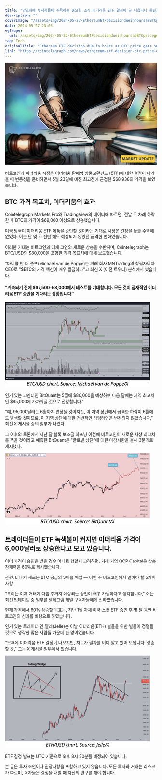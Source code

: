 ```yaml
---
title: "암호화폐 투자자들이 주목하는 중요한 소식 이더리움 ETF 결정이 곧 나옵니다 한편, 비트코인의 가격이 8만 달러로 올라가며 5월에 이를 것으로 예상됩니다"
description: ""
coverImage: "/assets/img/2024-05-27-EthereumETFdecisiondueinhoursasBTCpricegets80KMaytarget_thumbnail.png"
date: 2024-05-27 23:05
ogImage: 
  url: /assets/img/2024-05-27-EthereumETFdecisiondueinhoursasBTCpricegets80KMaytarget_thumbnail.png
tag: Tech
originalTitle: "Ethereum ETF decision due in hours as BTC price gets $80K May target"
link: "https://cointelegraph.com/news/ethereum-etf-decision-btc-price-80k-may-target"
---
```



![Bitcoin and Ethereum Markets Prepare for Volatility Around Ethereum ETF Decision Day](/assets/img/2024-05-27-EthereumETFdecisiondueinhoursasBTCpricegets80KMaytarget_thumbnail.png)

비트코인과 이더리움 시장은 이더리움 환매형 상품교환펀드 (ETF)에 대한 결정이 다가올 때 변동성을 준비하면서 5월 23일에 예전 최고점에 근접한 $68,938의 가격을 보였습니다.

<div class="content-ad"></div>

## BTC 가격 목표치, 이더리움의 효과

Cointelegraph Markets Pro와 TradingView의 데이터에 따르면, 전날 두 차례 하락한 후 BTC의 가격이 $69,000 이상으로 상승했습니다.

미국 당국이 이더리움 ETF 제품을 승인할 것이라는 기대로 시장은 긴장을 늦출 수밖에 없었다. 이는 단 몇 주 전만 해도 예상되지 않았던 급격한 변화였습니다.

이러한 기대는 비트코인과 대체 코인의 새로운 상승을 수반하며, Cointelegraph는 BTC/USD의 $80,000을 포함한 가격 목표치에 대해 보도했습니다.

<div class="content-ad"></div>

"마이클 반 더 폴프(Michaël van de Poppe)는 거래 회사 MNTrading의 창립자이자 CEO로 "$BTC의 가격 액션이 매우 깔끔하다"고 최신 X (이전 트위터) 분석에서 썼습니다.

#### "계속되기 전에 $67,500-68,000에서 테스트를 기대합니다. 모든 것이 잠재적인 이더리움 ETF 승인을 기다리는 상황입니다."

![이미지](/assets/img/2024-05-27-EthereumETFdecisiondueinhoursasBTCpricegets80KMaytarget_1.png)

인기 있는 코멘터인 BitQuant는 5월에 $80,000을 예상하며 다음 달에는 지역 최고치인 $95,000에 가까워질 것으로 전망합니다."

<div class="content-ad"></div>

"예, 95,000달러는 6월까지 연장될 것이지만, 이 지역 상단에서 급격한 하락이 6월에도 발생할 것이므로, 이 지역 상단에 대한 전반적인 타임라인은 변경되지 않았습니다," 최신 X 게시물 중의 일부가 나왔다.

그 이후의 토론에서 지난 달 블록 보조금 하프닝 이전에 비트코인이 새로운 사상 최고치를 찍을 것이라고 예측한 BitQuant은 "글로벌 상단"에 대한 마감시한을 올해 3분기로 제시했다.

![Image](/assets/img/2024-05-27-EthereumETFdecisiondueinhoursasBTCpricegets80KMaytarget_2.png)

## 트레이더들이 ETF 녹색불이 켜지면 이더리움 가격이 6,000달러로 상승한다고 보고 있습니다.

<div class="content-ad"></div>

이더 가격이 승인을 받을 경우 어디로 향할지 고려하면, 거래 기업 QCP Capital은 상승 잠재력을 60%로 제시했습니다.

관련: ETF가 새로운 BTC 공급의 3배를 매입 — 이번 주 비트코인에서 알아야 할 5가지 사항

"우리는 이제 거래가 다음 주까지 예상되는 승인이 매우 가능하다고 생각합니다," 이는 최신 업데이트 중 일부를 텔레그램 채널 구독자들에게 전하였습니다.

현재 가격에서 60% 상승할 목표는, 지난 1월 자체 미국 스폿 ETF 승인 후 몇 달 동안 비트코인의 성과를 바탕으로 하였습니다.

<div class="content-ad"></div>

인기 있는 트레이더 인 젤레(Jelle)는 이날 이더리움(ETH) 벌들을 위한 별들이 정렬될 것으로 생각한 많은 사람들 가운데 한 명이었습니다.

"오후에 이더리움 ETF 결정이 나오지만, 차트가 결과를 이미 알고 있어 보입니다. 상승할 것," 그는 X 게시물 일부에서 썼습니다.

![Ethereum ETF Decision](/assets/img/2024-05-27-EthereumETFdecisiondueinhoursasBTCpricegets80KMaytarget_3.png)

ETF 결정 발표는 UTC 기준으로 오후 8시 30분쯤 예정되어 있습니다.

<div class="content-ad"></div>

본 글은 투자 조언이나 권장사항을 포함하고 있지 않습니다. 모든 투자와 거래는 리스크가 따르며, 독자들은 결정을 내릴 때 자신의 연구를 해야 합니다.